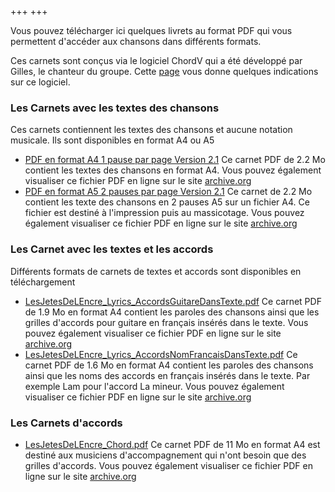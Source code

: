 +++
+++

Vous pouvez télécharger ici quelques livrets au format PDF qui vous permettent d'accéder
aux chansons dans différents formats.

Ces carnets sont conçus via le logiciel ChordV qui a été développé par Gilles, le chanteur
du groupe. Cette [page](ChordV) vous donne quelques indications sur ce logiciel.


### Les Carnets avec les textes des chansons


Ces carnets contiennent les textes des chansons et aucune notation musicale.
Ils sont disponibles en format A4 ou A5

- [PDF en format A4 1 pause par page Version 2.1](https://archive.org/download/les-jetes-del-encre-text-1pause_202505/LesJetesDelEncre_Text_1pause.pdf)  Ce carnet PDF de 2.2 Mo contient les textes des chansons en format A4. Vous pouvez également visualiser ce fichier PDF en ligne sur le site [archive.org](https://archive.org/details/les-jetes-del-encre-text-1pause_202505)
- [PDF en format A5 2 pauses par page Version 2.1](https://archive.org/download/les-jetes-del-encre-text-2pause/LesJetesDelEncre_Text_2pause.pdf)  Ce carnet de 2.2 Mo contient les texte des chansons en 2 pauses A5 sur un fichier A4. Ce fichier est destiné à l'impression puis au massicotage. Vous pouvez également visualiser ce fichier PDF en ligne sur le site [archive.org](https://archive.org/details/les-jetes-del-encre-text-2pause/page/32/mode/2up)



### Les Carnet avec les textes et les accords

Différents formats de carnets de textes et accords sont disponibles en téléchargement

- [LesJetesDeLEncre_Lyrics_AccordsGuitareDansTexte.pdf](https://archive.org/download/les-jetes-de-lencre-lyrics-accords-guitare-dans-texte/LesJetesDeLEncre_Lyrics_AccordsGuitareDansTexte.pdf)  Ce carnet PDF de 1.9 Mo en format A4 contient les paroles des chansons ainsi que les grilles d'accords pour guitare en français insérés dans le texte. Vous pouvez également visualiser ce fichier PDF en ligne sur le site [archive.org](https://archive.org/details/les-jetes-de-lencre-lyrics-accords-guitare-dans-texte)
- [LesJetesDeLEncre_Lyrics_AccordsNomFrancaisDansTexte.pdf](https://archive.org/download/les-jetes-de-lencre-lyrics-accords-nom-francais-dans-texte/LesJetesDeLEncre_Lyrics_AccordsNomFrancaisDansTexte.pdf)  Ce carnet PDF de 1.6 Mo en format A4 contient les paroles des chansons ainsi que les noms des accords en français insérés dans le texte. Par exemple Lam pour l'accord La mineur. Vous pouvez également visualiser ce fichier PDF en ligne sur le site [archive.org](https://archive.org/details/les-jetes-de-lencre-lyrics-accords-nom-francais-dans-texte)


### Les Carnets d'accords

- [LesJetesDeLEncre_Chord.pdf](https://archive.org/download/les-jetes-de-lencre-chord/LesJetesDeLEncre_Chord.pdf)  Ce carnet PDF de 11 Mo en format A4 est destiné aux musiciens d'accompagnement qui n'ont besoin que des grilles d'accords. Vous pouvez également visualiser ce fichier PDF en ligne sur le site [archive.org](https://archive.org/details/les-jetes-de-lencre-chord)



